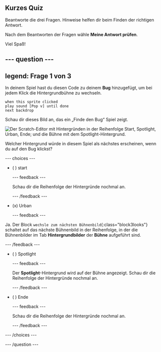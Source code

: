 ## Kurzes Quiz

Beantworte die drei Fragen. Hinweise helfen dir beim Finden der richtigen Antwort.

Nach dem Beantworten der Fragen wähle **Meine Antwort prüfen**.

Viel Spaß!

--- question ---
---
legend: Frage 1 von 3
---

In deinem Spiel hast du diesen Code zu deinem **Bug** hinzugefügt, um bei jedem Klick die Hintergrundbühne zu wechseln.

```blocks3
when this sprite clicked
play sound [Pop v] until done
next backdrop
```

Schau dir dieses Bild an, das ein „Finde den Bug“ Spiel zeigt.

![Der Scratch-Editor mit Hintergründen in der Reihenfolge Start, Spotlight, Urban, Ende; und die Bühne mit dem Spotlight-Hintergrund.](images/quiz1-backdrops.png)

Welcher Hintergrund würde in diesem Spiel als nächstes erscheinen, wenn du auf den Bug klickst?

--- choices ---

- ( ) start

  --- feedback ---

  Schau dir die Reihenfolge der Hintergründe nochmal an.

  --- /feedback ---

- (x) Urban

  --- feedback ---

Ja. Der Block `wechsle zum nächsten Bühnenbild`{:class="block3looks"} schaltet auf das nächste Bühnenbild in der Reihenfolge, in der die Bühnenbilder im Tab **Hintergrundbilder** der **Bühne** aufgeführt sind.

--- /feedback ---

- ( ) Spotlight

  --- feedback ---

  Der **Spotlight**-Hintergrund wird auf der Bühne angezeigt. Schau dir die Reihenfolge der Hintergründe nochmal an.

  --- /feedback ---

- ( ) Ende

  --- feedback ---

  Schau dir die Reihenfolge der Hintergründe nochmal an.

  --- /feedback ---

--- /choices ---

--- /question ---
